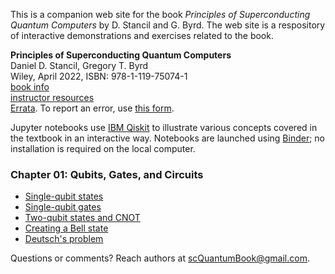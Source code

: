 This is a companion web site for the book *Principles of Superconducting Quantum Computers* by D. Stancil and G. Byrd. The web site is a respository of interactive demonstrations and exercises related to the book.

**Principles of Superconducting Quantum Computers**  
Daniel D. Stancil, Gregory T. Byrd  
Wiley, April 2022, ISBN: 978-1-119-75074-1  
[book info](https://www.wiley.com/en-us/Principles+of+Superconducting+Quantum+Computers-p-9781119750741)  
[instructor resources](https://bcs.wiley.com/he-bcs/Books?action=index&itemId=1119750725&bcsId=12203)  
[Errata](./errata.pdf).  To report an error, use [this form](https://forms.gle/sp3XAece5w9NM3mN7).

Jupyter notebooks use [IBM Qiskit](https://qiskit.org) to illustrate various concepts covered in the textbook in an interactive way. Notebooks are launched using [Binder](https://mybinder.readthedocs.io/en/latest/about/index.html); no installation is required on the local computer.

### Chapter 01: Qubits, Gates, and Circuits
- [Single-qubit states](https://mybinder.org/v2/gh/scQuantumBook/qiskit-notebooks/HEAD?labpath=states_1q.ipynb)
- [Single-qubit gates](https://mybinder.org/v2/gh/scQuantumBook/qiskit-notebooks/HEAD?labpath=gates_1q.ipynb)  
- [Two-qubit states and CNOT](https://mybinder.org/v2/gh/scQuantumBook/qiskit-notebooks/HEAD?labpath=states_2q.ipynb)  
- [Creating a Bell state](https://mybinder.org/v2/gh/scQuantumBook/qiskit-notebooks/HEAD?labpath=Bell.ipynb)
- [Deutsch's problem](https://mybinder.org/v2/gh/scQuantumBook/qiskit-notebooks/HEAD?labpath=deutsch.ipynb)

Questions or comments? Reach authors at [scQuantumBook@gmail.com](mailto:scQuantumBook@gmail.com).
